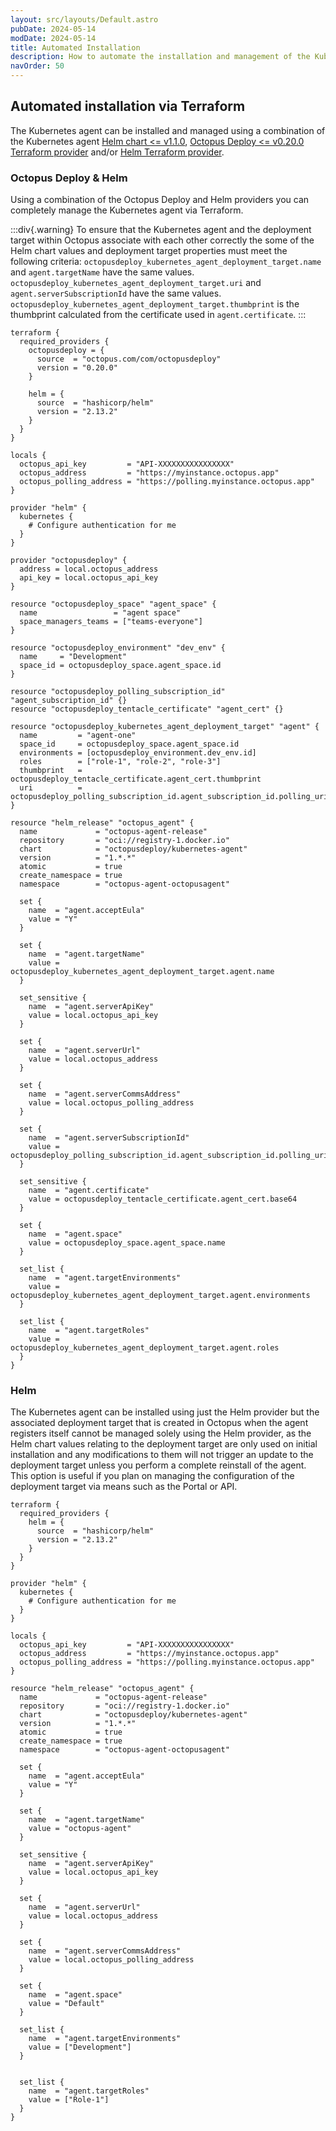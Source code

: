 ```yaml
---
layout: src/layouts/Default.astro
pubDate: 2024-05-14
modDate: 2024-05-14
title: Automated Installation
description: How to automate the installation and management of the Kubernetes agent
navOrder: 50
---
```


## Automated installation via Terraform
The Kubernetes agent can be installed and managed using a combination of the Kubernetes agent [Helm chart <= v1.1.0](https://hub.docker.com/r/octopusdeploy/kubernetes-agent), [Octopus Deploy <= v0.20.0 Terraform provider](https://registry.terraform.io/providers/OctopusDeployLabs/octopusdeploy/latest) and/or [Helm Terraform provider](https://registry.terraform.io/providers/hashicorp/helm).

### Octopus Deploy & Helm
Using a combination of the Octopus Deploy and Helm providers you can completely manage the Kubernetes agent via Terraform. 

:::div{.warning}
To ensure that the Kubernetes agent and the deployment target within Octopus associate with each other correctly the some of the Helm chart values and deployment target properties must meet the following criteria: 
`octopusdeploy_kubernetes_agent_deployment_target.name` and `agent.targetName` have the same values.
`octopusdeploy_kubernetes_agent_deployment_target.uri` and `agent.serverSubscriptionId` have the same values.
`octopusdeploy_kubernetes_agent_deployment_target.thumbprint` is the thumbprint calculated from the certificate used in `agent.certificate`.
:::

```hcl
terraform {
  required_providers {
    octopusdeploy = {
      source  = "octopus.com/com/octopusdeploy"
      version = "0.20.0"
    }

    helm = {
      source  = "hashicorp/helm"
      version = "2.13.2"
    }
  }
}

locals {
  octopus_api_key         = "API-XXXXXXXXXXXXXXXX"
  octopus_address         = "https://myinstance.octopus.app"
  octopus_polling_address = "https://polling.myinstance.octopus.app"
}

provider "helm" {
  kubernetes {
    # Configure authentication for me
  }
}

provider "octopusdeploy" {
  address = local.octopus_address
  api_key = local.octopus_api_key
}

resource "octopusdeploy_space" "agent_space" {
  name                 = "agent space"
  space_managers_teams = ["teams-everyone"]
}

resource "octopusdeploy_environment" "dev_env" {
  name     = "Development"
  space_id = octopusdeploy_space.agent_space.id
}

resource "octopusdeploy_polling_subscription_id" "agent_subscription_id" {}
resource "octopusdeploy_tentacle_certificate" "agent_cert" {}

resource "octopusdeploy_kubernetes_agent_deployment_target" "agent" {
  name         = "agent-one"
  space_id     = octopusdeploy_space.agent_space.id
  environments = [octopusdeploy_environment.dev_env.id]
  roles        = ["role-1", "role-2", "role-3"]
  thumbprint   = octopusdeploy_tentacle_certificate.agent_cert.thumbprint
  uri          = octopusdeploy_polling_subscription_id.agent_subscription_id.polling_uri
}

resource "helm_release" "octopus_agent" {
  name             = "octopus-agent-release"
  repository       = "oci://registry-1.docker.io"
  chart            = "octopusdeploy/kubernetes-agent"
  version          = "1.*.*"
  atomic           = true
  create_namespace = true
  namespace        = "octopus-agent-octopusagent"

  set {
    name  = "agent.acceptEula"
    value = "Y"
  }

  set {
    name  = "agent.targetName"
    value = octopusdeploy_kubernetes_agent_deployment_target.agent.name
  }

  set_sensitive {
    name  = "agent.serverApiKey"
    value = local.octopus_api_key
  }

  set {
    name  = "agent.serverUrl"
    value = local.octopus_address
  }

  set {
    name  = "agent.serverCommsAddress"
    value = local.octopus_polling_address
  }

  set {
    name  = "agent.serverSubscriptionId"
    value = octopusdeploy_polling_subscription_id.agent_subscription_id.polling_uri
  }

  set_sensitive {
    name  = "agent.certificate"
    value = octopusdeploy_tentacle_certificate.agent_cert.base64
  }

  set {
    name  = "agent.space"
    value = octopusdeploy_space.agent_space.name
  }

  set_list {
    name  = "agent.targetEnvironments"
    value = octopusdeploy_kubernetes_agent_deployment_target.agent.environments
  }

  set_list {
    name  = "agent.targetRoles"
    value = octopusdeploy_kubernetes_agent_deployment_target.agent.roles
  }
}
```

### Helm
The Kubernetes agent can be installed using just the Helm provider but the associated deployment target that is created in Octopus when the agent registers itself cannot be managed solely using the Helm provider, as the Helm chart values relating to the deployment target are only used on initial installation and any modifications to them will not trigger an update to the deployment target unless you perform a complete reinstall of the agent. This option is useful if you plan on managing the configuration of the deployment target via means such as the Portal or API.

```hcl
terraform {
  required_providers {
    helm = {
      source  = "hashicorp/helm"
      version = "2.13.2"
    }
  }
}

provider "helm" {
  kubernetes {
    # Configure authentication for me
  }
}

locals {
  octopus_api_key         = "API-XXXXXXXXXXXXXXXX"
  octopus_address         = "https://myinstance.octopus.app"
  octopus_polling_address = "https://polling.myinstance.octopus.app"
}

resource "helm_release" "octopus_agent" {
  name             = "octopus-agent-release"
  repository       = "oci://registry-1.docker.io"
  chart            = "octopusdeploy/kubernetes-agent"
  version          = "1.*.*"
  atomic           = true
  create_namespace = true
  namespace        = "octopus-agent-octopusagent"

  set {
    name  = "agent.acceptEula"
    value = "Y"
  }

  set {
    name  = "agent.targetName"
    value = "octopus-agent"
  }

  set_sensitive {
    name  = "agent.serverApiKey"
    value = local.octopus_api_key
  }

  set {
    name  = "agent.serverUrl"
    value = local.octopus_address
  }

  set {
    name  = "agent.serverCommsAddress"
    value = local.octopus_polling_address
  }

  set {
    name  = "agent.space"
    value = "Default"
  }

  set_list {
    name  = "agent.targetEnvironments"
    value = ["Development"]
  }


  set_list {
    name  = "agent.targetRoles"
    value = ["Role-1"]
  }
}
```
